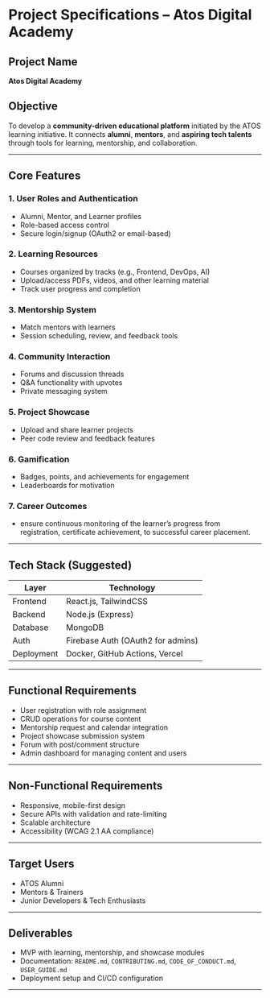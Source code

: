 # **Project Specifications – Atos Digital Academy**

## Project Name
**Atos Digital Academy**

## Objective
To develop a **community-driven educational platform** initiated by the ATOS learning initiative. It connects **alumni**, **mentors**, and **aspiring tech talents** through tools for learning, mentorship, and collaboration.

---

## Core Features

### 1. User Roles and Authentication
- Alumni, Mentor, and Learner profiles
- Role-based access control
- Secure login/signup (OAuth2 or email-based)

### 2. Learning Resources
- Courses organized by tracks (e.g., Frontend, DevOps, AI)
- Upload/access PDFs, videos, and other learning material
- Track user progress and completion

### 3. Mentorship System
- Match mentors with learners
- Session scheduling, review, and feedback tools

### 4. Community Interaction
- Forums and discussion threads
- Q&A functionality with upvotes
- Private messaging system

### 5. Project Showcase
- Upload and share learner projects
- Peer code review and feedback features

### 6. Gamification
- Badges, points, and achievements for engagement
- Leaderboards for motivation

### 7. Career Outcomes
- ensure continuous monitoring of the learner’s progress from registration, certificate achievement, to successful career placement.

---

## Tech Stack (Suggested)

| Layer       | Technology             |
|-------------|------------------------|
| Frontend    | React.js, TailwindCSS  |
| Backend     | Node.js (Express)      |
| Database    | MongoDB                |
| Auth        | Firebase Auth  (OAuth2 for admins) |
| Deployment  | Docker, GitHub Actions, Vercel |

---

## Functional Requirements
- User registration with role assignment
- CRUD operations for course content
- Mentorship request and calendar integration
- Project showcase submission system
- Forum with post/comment structure
- Admin dashboard for managing content and users

---

## Non-Functional Requirements
- Responsive, mobile-first design
- Secure APIs with validation and rate-limiting
- Scalable architecture
- Accessibility (WCAG 2.1 AA compliance)

---

## Target Users
- ATOS Alumni
- Mentors & Trainers
- Junior Developers & Tech Enthusiasts

---

## Deliverables
- MVP with learning, mentorship, and showcase modules
- Documentation: `README.md`, `CONTRIBUTING.md`, `CODE_OF_CONDUCT.md`, `USER_GUIDE.md`
- Deployment setup and CI/CD configuration

---
